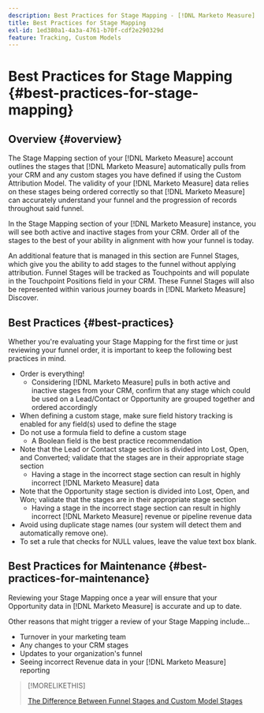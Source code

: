 ```yaml
---
description: Best Practices for Stage Mapping - [!DNL Marketo Measure] - Product Documentation
title: Best Practices for Stage Mapping
exl-id: 1ed380a1-4a3a-4761-b70f-cdf2e290329d
feature: Tracking, Custom Models
---
```

# Best Practices for Stage Mapping {#best-practices-for-stage-mapping}

## Overview {#overview}

The Stage Mapping section of your [!DNL Marketo Measure] account outlines the stages that [!DNL Marketo Measure] automatically pulls from your CRM and any custom stages you have defined if using the Custom Attribution Model. The validity of your [!DNL Marketo Measure] data relies on these stages being ordered correctly so that [!DNL Marketo Measure] can accurately understand your funnel and the progression of records throughout said funnel.

In the Stage Mapping section of your [!DNL Marketo Measure] instance, you will see both active and inactive stages from your CRM. Order all of the stages to the best of your ability in alignment with how your funnel is today.

An additional feature that is managed in this section are Funnel Stages, which give you the ability to add stages to the funnel without applying attribution. Funnel Stages will be tracked as Touchpoints and will populate in the Touchpoint Positions field in your CRM. These Funnel Stages will also be represented within various journey boards in [!DNL Marketo Measure] Discover.

## Best Practices {#best-practices}

Whether you're evaluating your Stage Mapping for the first time or just reviewing your funnel order, it is important to keep the following best practices in mind.

* Order is everything!
   * Considering [!DNL Marketo Measure] pulls in both active and inactive stages from your CRM, confirm that any stage which could be used on a Lead/Contact or Opportunity are grouped together and ordered accordingly
* When defining a custom stage, make sure field history tracking is enabled for any field(s) used to define the stage
* Do not use a formula field to define a custom stage
   * A Boolean field is the best practice recommendation
* Note that the Lead or Contact stage section is divided into Lost, Open, and Converted; validate that the stages are in their appropriate stage section
   * Having a stage in the incorrect stage section can result in highly incorrect [!DNL Marketo Measure] data
* Note that the Opportunity stage section is divided into Lost, Open, and Won; validate that the stages are in their appropriate stage section
   * Having a stage in the incorrect stage section can result in highly incorrect [!DNL Marketo Measure] revenue or pipeline revenue data
* Avoid using duplicate stage names (our system will detect them and automatically remove one).
* To set a rule that checks for NULL values, leave the value text box blank. 

## Best Practices for Maintenance {#best-practices-for-maintenance}

Reviewing your Stage Mapping once a year will ensure that your Opportunity data in [!DNL Marketo Measure] is accurate and up to date.

Other reasons that might trigger a review of your Stage Mapping include...

* Turnover in your marketing team
* Any changes to your CRM stages
* Updates to your organization's funnel
* Seeing incorrect Revenue data in your [!DNL Marketo Measure] reporting

>[!MORELIKETHIS]
>
>[The Difference Between Funnel Stages and Custom Model Stages](/help/advanced-marketo-measure-features/custom-attribution-models/custom-attribution-model-and-setup.md#the-difference-between-funnel-stages-and-custom-model-stages)
